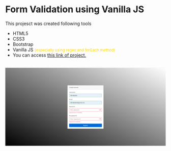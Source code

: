 ﻿<h1>Form Validation using Vanilla JS</h1>

<p>This projesct was created following tools</p>

<ul>
    <li>HTML5</li>
    <li>CSS3</li>
    <li>Bootstrap</li>
    <li>Vanilla JS <span style="color: gold; font-size: .75rem;">(especially using regex and forEach method)</span></li>
    <li>You can access <a href="https://fahriakbaba-form-validation-using-js.netlify.app/" target="_blank">this link of project.</a></li>
</ul>

<br/>

<img src="./images/form-validation.png" alt="form-validation-photo" />